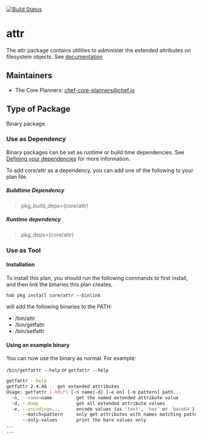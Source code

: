 [![Build Status](https://dev.azure.com/chefcorp-partnerengineering/Chef%20Base%20Plans/_apis/build/status/chef-base-plans.attr?branchName=master)](https://dev.azure.com/chefcorp-partnerengineering/Chef%20Base%20Plans/_build/latest?definitionId=69&branchName=master)

# attr

The attr package contains utilities to administer the extended attributes on filesystem objects.  See [documentation](http://www.linuxfromscratch.org/lfs/view/stable/chapter06/attr.html)

## Maintainers

* The Core Planners: <chef-core-planners@chef.io>

## Type of Package

Binary package

### Use as Dependency

Binary packages can be set as runtime or build time dependencies. See [Defining your dependencies](https://www.habitat.sh/docs/developing-packages/developing-packages/#sts=Define%20Your%20Dependencies) for more information.

To add core/attr as a dependency, you can add one of the following to your plan file.

##### Buildtime Dependency

> pkg_build_deps=(core/attr)

##### Runtime dependency

> pkg_deps=(core/attr)

### Use as Tool

#### Installation

To install this plan, you should run the following commands to first install, and then link the binaries this plan creates.

``hab pkg install core/attr --binlink``

will add the following binaries to the PATH:

* /bin/attr
* /bin/getfattr
* /bin/setfattr

#### Using an example binary

You can now use the binary as normal.  For example:

``/bin/getfattr --help`` or ``getfattr --help``

```bash
getfattr --help
getfattr 2.4.48 -- get extended attributes
Usage: getfattr [-hRLP] [-n name|-d] [-e en] [-m pattern] path...
  -n, --name=name         get the named extended attribute value
  -d, --dump              get all extended attribute values
  -e, --encoding=...      encode values (as 'text', 'hex' or 'base64')
      --match=pattern     only get attributes with names matching pattern
      --only-values       print the bare values only
...
...
```
